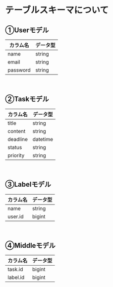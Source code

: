 # テーブルスキーマについて

## ①Userモデル
|  カラム名  |  データ型  |
| ---- | ---- |
|  name  |  string  |
|  email  |  string  |
|  password  |  string  |  

<br>

## ②Taskモデル
|  カラム名  |  データ型  |
| ---- | ---- |
|  title |  string  |
|  content  |  string  |
|  deadline  |  datetime  |
|  status  |  string  |
|  priority  |  string  |

<br>

## ③Labelモデル
|  カラム名  |  データ型  |
| ---- | ---- |
|  name  |  string  |
|  user.id  |  bigint |

<br>

## ④Middleモデル
|  カラム名  |  データ型  |
| ---- | ---- |
|  task.id  |  bigint  |
|  label.id  |  bigint  |
